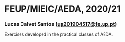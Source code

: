# FEUP/MIEIC/AEDA, 2020/21
### Lucas Calvet Santos (up201904517@fe.up.pt)
Exercises developed in the practical classes of AEDA.
